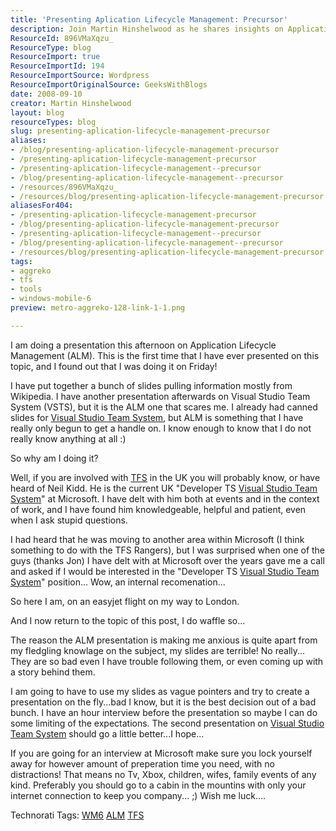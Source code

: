 ```yaml
---
title: 'Presenting Aplication Lifecycle Management: Precursor'
description: Join Martin Hinshelwood as he shares insights on Application Lifecycle Management (ALM) and his journey preparing for a pivotal presentation. Discover more!
ResourceId: 896VMaXqzu_
ResourceType: blog
ResourceImport: true
ResourceImportId: 194
ResourceImportSource: Wordpress
ResourceImportOriginalSource: GeeksWithBlogs
date: 2008-09-10
creator: Martin Hinshelwood
layout: blog
resourceTypes: blog
slug: presenting-aplication-lifecycle-management-precursor
aliases:
- /blog/presenting-aplication-lifecycle-management-precursor
- /presenting-aplication-lifecycle-management-precursor
- /presenting-aplication-lifecycle-management--precursor
- /blog/presenting-aplication-lifecycle-management--precursor
- /resources/896VMaXqzu_
- /resources/blog/presenting-aplication-lifecycle-management-precursor
aliasesFor404:
- /presenting-aplication-lifecycle-management-precursor
- /blog/presenting-aplication-lifecycle-management-precursor
- /presenting-aplication-lifecycle-management--precursor
- /blog/presenting-aplication-lifecycle-management--precursor
- /resources/blog/presenting-aplication-lifecycle-management-precursor
tags:
- aggreko
- tfs
- tools
- windows-mobile-6
preview: metro-aggreko-128-link-1-1.png

---
```

I am doing a presentation this afternoon on Application Lifecycle Management (ALM). This is the first time that I have ever presented on this topic, and I found out that I was doing it on Friday!

I have put together a bunch of slides pulling information mostly from Wikipedia. I have another presentation afterwards on Visual Studio Team System (VSTS), but it is the ALM one that scares me. I already had canned slides for [Visual Studio Team System](http://msdn2.microsoft.com/en-us/teamsystem/default.aspx "Visual Studio Team System"), but ALM is something that I have really only begun to get a handle on. I know enough to know that I do not really know anything at all :)

So why am I doing it?

Well, if you are involved with [TFS](http://msdn2.microsoft.com/en-us/teamsystem/aa718934.aspx "Team Foundation Server") in the UK you will probably know, or have heard of Neil Kidd. He is the current UK "Developer TS [Visual Studio Team System](http://msdn2.microsoft.com/en-us/teamsystem/default.aspx "Visual Studio Team System")" at Microsoft. I have delt with him both at events and in the context of work, and I have found him knowledgeable, helpful and patient, even when I ask stupid questions.

I had heard that he was moving to another area within Microsoft (I think something to do with the TFS Rangers), but I was surprised when one of the guys (thanks Jon) I have delt with at Microsoft over the years gave me a call and asked if I would be interested in the "Developer TS [Visual Studio Team System](http://msdn2.microsoft.com/en-us/teamsystem/default.aspx "Visual Studio Team System")" position... Wow, an internal recomenation...

So here I am, on an easyjet flight on my way to London.

And I now return to the topic of this post, I do waffle so...

The reason the ALM presentation is making me anxious is quite apart from my fledgling knowlage on the subject, my slides are terrible! No really... They are so bad even I have trouble following them, or even coming up with a story behind them.

I am going to have to use my slides as vague pointers and try to create a presentation on the fly...bad I know, but it is the best decision out of a bad bunch. I have an hour interview before the presentation so maybe I can do some limiting of the expectations. The second presentation on [Visual Studio Team System](http://msdn2.microsoft.com/en-us/teamsystem/default.aspx "Visual Studio Team System") should go a little better...I hope...

If you are going for an interview at Microsoft make sure you lock yourself away for however amount of preperation time you need, with no distractions! That means no Tv, Xbox, children, wifes, family events of any kind. Preferably you should go to a cabin in the mountins with only your internet connection to keep you company... ;) Wish me luck....

Technorati Tags: [WM6](http://technorati.com/tags/WM6) [ALM](http://technorati.com/tags/ALM) [TFS](http://technorati.com/tags/TFS)
